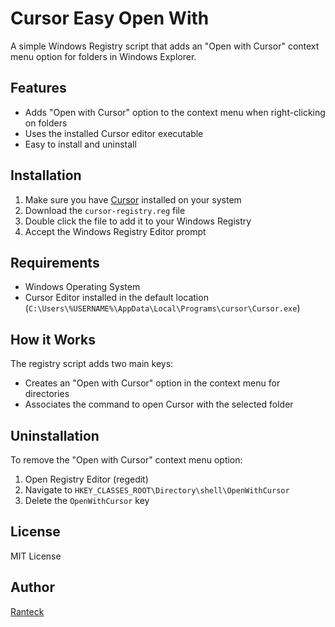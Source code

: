 # Cursor Easy Open With

A simple Windows Registry script that adds an "Open with Cursor" context menu option for folders in Windows Explorer.

## Features

- Adds "Open with Cursor" option to the context menu when right-clicking on folders
- Uses the installed Cursor editor executable
- Easy to install and uninstall

## Installation

1. Make sure you have [Cursor](https://cursor.sh/) installed on your system
2. Download the `cursor-registry.reg` file
3. Double click the file to add it to your Windows Registry
4. Accept the Windows Registry Editor prompt

## Requirements

- Windows Operating System
- Cursor Editor installed in the default location (`C:\Users\%USERNAME%\AppData\Local\Programs\cursor\Cursor.exe`)

## How it Works

The registry script adds two main keys:
- Creates an "Open with Cursor" option in the context menu for directories
- Associates the command to open Cursor with the selected folder

## Uninstallation

To remove the "Open with Cursor" context menu option:
1. Open Registry Editor (regedit)
2. Navigate to `HKEY_CLASSES_ROOT\Directory\shell\OpenWithCursor`
3. Delete the `OpenWithCursor` key

## License

MIT License

## Author

[Ranteck](https://github.com/Ranteck) 